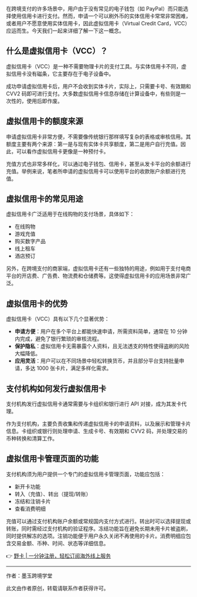 在跨境支付的许多场景中，用户由于没有常见的电子钱包（如 PayPal）而只能选择使用信用卡进行支付。然而，申请一个可以刷外币的实体信用卡常常非常困难，或者用户不愿意使用实体信用卡，因此虚拟信用卡（Virtual Credit Card，VCC）应运而生。今天我们一起来详细了解一下这一概念。

## 什么是虚拟信用卡（VCC）？

虚拟信用卡（VCC）是一种不需要物理卡片的支付工具。与实体信用卡不同，虚拟信用卡没有磁条，它主要存在于电子设备中。

成功申请虚拟信用卡后，用户不会收到实体卡片，实际上，只需要卡号、有效期和 CVV2 码即可进行支付。大多数虚拟信用卡信息存储在计算设备中，有些则是一次性的，使用后即作废。

## 虚拟信用卡的额度来源

申请虚拟信用卡非常方便，不需要像传统银行那样填写复杂的表格或审核信用。其额度主要有两个来源：第一是与现有实体卡共享额度，第二是用户自行充值。因此，可以看作虚拟信用卡更像是一种预付卡。

充值方式也非常多样化，可以通过电子钱包、信用卡，甚至从发卡平台的余额进行充值。举例来说，笔者所申请的虚拟信用卡可以使用平台的收款账户余额进行充值。

## 虚拟信用卡的常见用途

虚拟信用卡广泛适用于在线购物的支付场景，具体如下：

- 在线购物
- 游戏充值
- 购买数字产品
- 线上租车
- 酒店预订

另外，在跨境支付的商家端，虚拟信用卡还有一些独特的用途，例如用于支付电商平台的开店费、广告费、物流费和仓储费等。这使得虚拟信用卡的应用场景非常广泛。

## 虚拟信用卡的优势

虚拟信用卡（VCC）具有以下几个显著优势：

- **申请方便**：用户在多个平台上都能快速申请，所需资料简单，通常在 10 分钟内完成，避免了银行繁琐的审核流程。
- **保护隐私**：虚拟信用卡无需暴露个人资料，且无法透支的特性使得盗刷的风险大幅降低。
- **应用灵活**：用户可以在不同场景中轻松转换货币，并且部分平台支持批量申请，多达 1000 张卡片，满足多样化需求。

## 支付机构如何发行虚拟信用卡

支付机构发行虚拟信用卡通常需要与卡组织和银行进行 API 对接，成为其发卡代理。

作为支付机构，主要负责收集和传递虚拟信用卡的申请资料，以及展示和管理卡片信息。卡组织或银行则处理申请、生成卡号、有效期和 CVV2 码，并处理交易的币种转换和清算工作。

## 虚拟信用卡管理页面的功能

支付机构须为用户提供一个专门的虚拟信用卡管理页面，功能应包括：

- 新开卡功能
- 转入（充值）、转出（提现/转账）
- 冻结和注销卡片
- 查看消费明细

充值可以通过支付机构账户余额或常规国内支付方式进行。转出时可以选择提现或转账，同时需经过支付机构的验证程序。冻结功能旨在避免长期未用卡片被盗刷，同时提供解冻的选项。注销功能便于用户永久关闭不再使用的卡片。消费明细应包含交易金额、币种、时间、状态等详细信息。

👉 [野卡 | 一分钟注册，轻松订阅海外线上服务](https://bit.ly/bewildcard)

---

作者：墨玉跨境学堂

此文由作者原创，转载请联系作者获得许可。